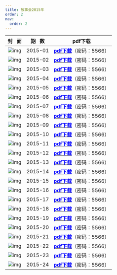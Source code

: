 ```yaml
---
title: 故事会2015年
order: 2
nav:
  order: 2
---
```

|                          封   面                          | 期   数 | pdf下载                                                                                                                      |
| :---------------------------------------------------------: | :-------: | ---------------------------------------------------------------------------------------------------------------------------- |
| ![img](../../../public/images/gushihui/gsh2015/gsh201501.jpg) |  2015-01  | [<font color="blue">**pdf下载**</font>](https://url97.ctfile.com/f/799297-1454607422-c954c8?p=5566)（密码：5566） |
| ![img](../../../public/images/gushihui/gsh2015/gsh201502.jpg) |  2015-02  | [<font color="blue">**pdf下载**</font>](https://url97.ctfile.com/f/799297-1454607374-9246a0?p=5566)（密码：5566） |
| ![img](../../../public/images/gushihui/gsh2015/gsh201503.jpg) |  2015-03  | [<font color="blue">**pdf下载**</font>](https://url97.ctfile.com/f/799297-1454607311-509232?p=5566)（密码：5566） |
| ![img](../../../public/images/gushihui/gsh2015/gsh201504.jpg) |  2015-04  | [<font color="blue">**pdf下载**</font>](https://url97.ctfile.com/f/799297-1454607215-0284ee?p=5566)（密码：5566） |
| ![img](../../../public/images/gushihui/gsh2015/gsh201505.jpg) |  2015-05  | [<font color="blue">**pdf下载**</font>](https://url97.ctfile.com/f/799297-1454607182-8fa0a9?p=5566)（密码：5566） |
| ![img](../../../public/images/gushihui/gsh2015/gsh201506.jpg) |  2015-06  | [<font color="blue">**pdf下载**</font>](https://url97.ctfile.com/f/799297-1454607155-93be25?p=5566)（密码：5566） |
| ![img](../../../public/images/gushihui/gsh2015/gsh201507.jpg) |  2015-07  | [<font color="blue">**pdf下载**</font>](https://url97.ctfile.com/f/799297-1454607113-48af44?p=5566)（密码：5566） |
| ![img](../../../public/images/gushihui/gsh2015/gsh201508.jpg) |  2015-08  | [<font color="blue">**pdf下载**</font>](https://url97.ctfile.com/f/799297-1454607071-bc5796?p=5566)（密码：5566） |
| ![img](../../../public/images/gushihui/gsh2015/gsh201509.jpg) |  2015-09  | [<font color="blue">**pdf下载**</font>](https://url97.ctfile.com/f/799297-1454607032-c8ccb4?p=5566)（密码：5566） |
| ![img](../../../public/images/gushihui/gsh2015/gsh201510.jpg) |  2015-10  | [<font color="blue">**pdf下载**</font>](https://url97.ctfile.com/f/799297-1454606993-2f6d82?p=5566)（密码：5566） |
| ![img](../../../public/images/gushihui/gsh2015/gsh201511.jpg) |  2015-11  | [<font color="blue">**pdf下载**</font>](https://url97.ctfile.com/f/799297-1454606948-dd4d13?p=5566)（密码：5566） |
| ![img](../../../public/images/gushihui/gsh2015/gsh201512.jpg) |  2015-12  | [<font color="blue">**pdf下载**</font>](https://url97.ctfile.com/f/799297-1454606903-633f67?p=5566)（密码：5566） |
| ![img](../../../public/images/gushihui/gsh2015/gsh201513.jpg) |  2015-13  | [<font color="blue">**pdf下载**</font>](https://url97.ctfile.com/f/799297-1454606858-ba052f?p=5566)（密码：5566） |
| ![img](../../../public/images/gushihui/gsh2015/gsh201514.jpg) |  2015-14  | [<font color="blue">**pdf下载**</font>](https://url97.ctfile.com/f/799297-1454606804-909f6c?p=5566)（密码：5566） |
| ![img](../../../public/images/gushihui/gsh2015/gsh201515.jpg) |  2015-15  | [<font color="blue">**pdf下载**</font>](https://url97.ctfile.com/f/799297-1454606726-a85c69?p=5566)（密码：5566） |
| ![img](../../../public/images/gushihui/gsh2015/gsh201516.jpg) |  2015-16  | [<font color="blue">**pdf下载**</font>](https://url97.ctfile.com/f/799297-1454606702-1ee2d0?p=5566)（密码：5566） |
| ![img](../../../public/images/gushihui/gsh2015/gsh201517.jpg) |  2015-17  | [<font color="blue">**pdf下载**</font>](https://url97.ctfile.com/f/799297-1454606657-fce834?p=5566)（密码：5566） |
| ![img](../../../public/images/gushihui/gsh2015/gsh201518.jpg) |  2015-18  | [<font color="blue">**pdf下载**</font>](https://url97.ctfile.com/f/799297-1454606621-788edd?p=5566)（密码：5566） |
| ![img](../../../public/images/gushihui/gsh2015/gsh201519.jpg) |  2015-19  | [<font color="blue">**pdf下载**</font>](https://url97.ctfile.com/f/799297-1454607902-fe6c1b?p=5566)（密码：5566） |
| ![img](../../../public/images/gushihui/gsh2015/gsh201520.jpg) |  2015-20  | [<font color="blue">**pdf下载**</font>](https://url97.ctfile.com/f/799297-1454607848-355741?p=5566)（密码：5566） |
| ![img](../../../public/images/gushihui/gsh2015/gsh201521.jpg) |  2015-21  | [<font color="blue">**pdf下载**</font>](https://url97.ctfile.com/f/799297-1454607764-cfd022?p=5566)（密码：5566） |
| ![img](../../../public/images/gushihui/gsh2015/gsh201522.jpg) |  2015-22  | [<font color="blue">**pdf下载**</font>](https://url97.ctfile.com/f/799297-1454607641-f94de9?p=5566)（密码：5566） |
| ![img](../../../public/images/gushihui/gsh2015/gsh201523.jpg) |  2015-23  | [<font color="blue">**pdf下载**</font>](https://url97.ctfile.com/f/799297-1454607563-da5e87?p=5566)（密码：5566） |
| ![img](../../../public/images/gushihui/gsh2015/gsh201524.jpg) |  2015-24  | [<font color="blue">**pdf下载**</font>](https://url97.ctfile.com/f/799297-1454607515-4187b5?p=5566)（密码：5566） |
